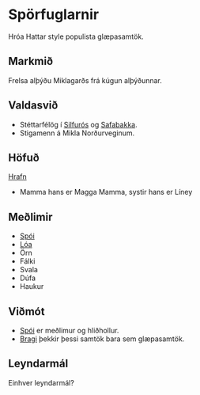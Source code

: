 # Spörfuglarnir
Hróa Hattar style populista glæpasamtök.

## Markmið
Frelsa alþýðu Miklagarðs frá kúgun alþýðunnar.

## Valdasvið
- Stéttarfélög í [Silfurós](/world/locations/silfuros.md) og [Safabakka](
  /world/locations/safabakki.md).
- Stigamenn á Mikla Norðurveginum.

## Höfuð
[Hrafn](/npcs/hrafn.md) 
- Mamma hans er Magga Mamma, systir hans er Líney

## Meðlimir
- [Spói](/players/bosarnir/spoi.md)
- [Lóa](/npcs/liney.md)
- Örn
- Fálki
- Svala
- Dúfa
- Haukur

## Viðmót
- [Spói](/players/bosarnir/spoi.md) er meðlimur og hliðhollur.
- [Bragi](/players/bosarnir/bragi.md) þekkir þessi samtök bara sem glæpasamtök.

## Leyndarmál
Einhver leyndarmál?
